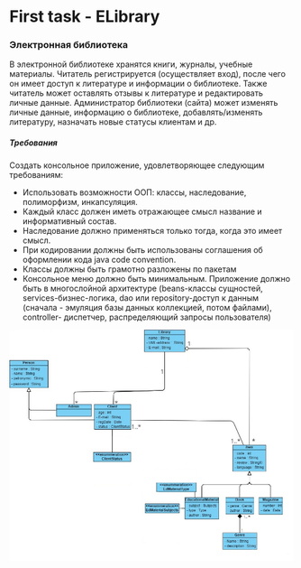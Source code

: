 # First task - ELibrary

### Электронная библиотека

В электронной библиотеке хранятся книги, журналы, учебные материалы. Читатель регистрируется (осуществляет вход), после чего он имеет доступ к литературе и информации о библиотеке. Также читатель может оставлять отзывы к литературе и редактировать личные данные. Администратор библиотеки (сайта) может изменять личные данные, информацию о библиотеке, добавлять/изменять литературу, назначать новые статусы клиентам и др.

##### Требования
Создать консольное приложение, удовлетворяющее следующим требованиям:
+ Использовать возможности ООП: классы, наследование, полиморфизм, инкапсуляция.
+ Каждый класс должен иметь отражающее смысл название и информативный состав.
+ Наследование должно применяться только тогда, когда это имеет смысл.
+ При кодировании должны быть использованы соглашения об оформлении кода java code convention.
+ Классы должны быть грамотно разложены по пакетам
+ Консольное меню должно быть минимальным.
Приложение должно быть в многослойной архитектуре (beans-классы сущностей, services-бизнес-логика, dao или repository-доступ к данным (сначала - эмуляция базы данных коллекцией, потом файлами), controller- диспетчер, распределяющий запросы пользователя)

![Image alt](https://github.com/YULIYA2001/Java_EPAM_training/raw/master/ELibrary/raw/UML_ELibrary_Golubovich.jpg)
